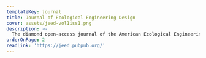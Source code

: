 ```yaml
---
templateKey: journal
title: Journal of Ecological Engineering Design
cover: assets/jeed-vol1iss1.png
description: >-
  The diamond open-access journal of the American Ecological Engineering Society, JEED aims to expand understanding of the science and design of ecosystem processes, functions, and services and to amplify the role of design as scholarship in academic and professional communities. 
orderOnPage: 2
readLink: 'https://jeed.pubpub.org/'
---
```


